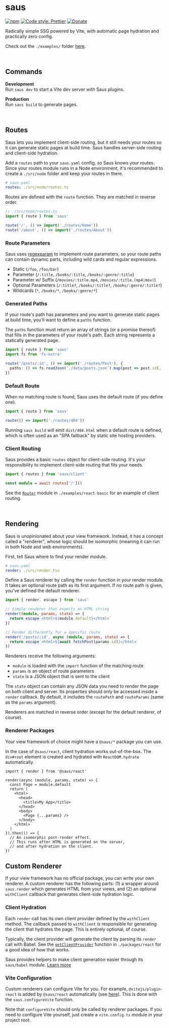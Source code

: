 # saus

[![npm](https://img.shields.io/npm/v/saus.svg)](https://www.npmjs.com/package/saus)
[![Code style: Prettier](https://img.shields.io/badge/code_style-prettier-ff69b4.svg)](https://github.com/prettier/prettier)
[![Donate](https://img.shields.io/badge/Donate-PayPal-green.svg)](https://paypal.me/alecdotbiz)

Radically simple SSG powered by Vite, with automatic page hydration and practically zero config.

Check out the `./examples/` folder [here](https://github.com/alloc/saus/tree/master/examples).

&nbsp;

## Commands

**Development**  
Run `saus dev` to start a Vite dev server with Saus plugins.

**Production**  
Run `saus build` to generate pages.

&nbsp;

## Routes

Saus lets you implement client-side routing, but it still needs your routes so it can generate static pages at build time. Saus handles server-side routing and client-side hydration.

Add a `routes` path to your `saus.yaml` config, so Saus knows your routes. Since your routes module runs in a Node environment, it's recommended to create a `./src/node` folder and keep your routes in there.

```yml
# saus.yaml
routes: ./src/node/routes.ts
```

Routes are defined with the `route` function. They are matched in reverse order.

```ts
// ./src/node/routes.ts
import { route } from 'saus'

route('/', () => import('./routes/Home'))
route('/about', () => import('./routes/About'))
```

### Route Parameters

Saus uses [regexparam](https://github.com/lukeed/regexparam#readme) to implement route parameters, so your route paths can contain dynamic parts, including wild cards and regular expressions.

- Static (`/foo`, `/foo/bar`)
- Parameter (`/:title`, `/books/:title`, `/books/:genre/:title`)
- Parameter w/ Suffix (`/movies/:title.mp4`, `/movies/:title.(mp4|mov)`)
- Optional Parameters (`/:title?`, `/books/:title?`, `/books/:genre/:title?`)
- Wildcards (`*`, `/books/*`, `/books/:genre/*`)

### Generated Paths

If your route's path has parameters and you want to generate static pages at build time, you'll want to define a `paths` function.

The `paths` function must return an array of strings (or a promise thereof) that fills in the parameters of your route's path. Each string represents a statically generated page.

```ts
import { route } from 'saus'
import fs from 'fs-extra'

route('/posts/:id', () => import('./routes/Post'), {
  paths: () => fs.readJson('./data/posts.json').map(post => post.id),
})
```

### Default Route

When no matching route is found, Saus uses the default route (if you define one).

```ts
import { route } from 'saus'

route(() => import('./routes/404'))
```

Running `saus build` will emit `dist/404.html` when a default route is defined, which is often used as an "SPA fallback" by static site hosting providers.

### Client Routing

Saus provides a basic `routes` object for client-side routing. It's your responsibility to implement client-side routing that fits your needs.

```ts
import { routes } from 'saus/client'

const module = await routes['/']()
```

See the [`Router`](https://github.com/alloc/saus/blob/master/examples/react-basic/src/Router.tsx) module in `./examples/react-basic` for an example of client routing.

&nbsp;

## Rendering

Saus is unopinionated about your view framework. Instead, it has a concept called a "renderer", whose logic should be isomorphic (meaning it can run in both Node and web environments).

First, tell Saus where to find your render module.

```yml
# saus.yaml
render: ./src/render.tsx
```

Define a Saus renderer by calling the `render` function in your render module. It takes an optional route path as its first argument. If no route path is given, you've defined the default renderer.

```ts
import { render, escape } from 'saus'

// Simple renderer that expects an HTML string
render((module, params, state) => {
  return escape`<html>${module.default}</html>`
})

// Render differently for a specific route
render('/posts/:id', async (module, params, state) => {
  return escape`<html>${await fetchPost(params.id)}</html>`
})
```

Renderers receive the following arguments:

- `module` is loaded with the `import` function of the matching route
- `params` is an object of route parameters
- `state` is a JSON object that is sent to the client

The `state` object can contain any JSON data you need to render the page on both client and server. Its properties should only be accessed inside a `render` callback. By default, it includes the `routePath` and `routeParams` (same as the `params` argument).

Renderers are matched in reverse order (except for the default renderer, of course).

### Renderer Packages

Your view framework of choice might have a `@saus/*` package you can use.

In the case of `@saus/react`, client hydration works out-of-the-box. The `div#root` element is created and hydrated with `ReactDOM.hydrate` automatically.

```tsx
import { render } from '@saus/react'

render(async (module, params, state) => {
  const Page = module.default
  return (
    <html>
      <head>
        <title>My App</title>
      </head>
      <body>
        <Page {...params} />
      </body>
    </html>
  )
}).then(() => {
  // An isomorphic post-render effect.
  // This runs after HTML is generated on the server,
  // and after hydration on the client.
})
```

## Custom Renderer

If your view framework has no official package, you can write your own renderer. A custom renderer has the following parts: (1) a wrapper around `saus.render` which generates HTML from your views, and (2) an optional `withClient` callback that generates client-side hydration logic.

### Client Hydration

Each `render` call has its own client provider defined by the `withClient` method. The callback passed to `withClient` is responsible for generating the client that hydrates the page. This is entirely optional, of course.

Typically, the client provider will generate the client by parsing its `render` call with Babel. See the [`getClientProvider`](https://github.com/alloc/saus/blob/b75168eafbb2ed618be26dc98b903919de00ece5/packages/react/src/node/client.ts#L18) function in `./packages/react` for a good idea of how that works.

Saus provides helpers to make client generation easier through its `saus/babel` module. [Learn more](https://github.com/alloc/saus/tree/master/babel)

### Vite Configuration

Custom renderers can configure Vite for you. For example, `@vitejs/plugin-react` is added by `@saus/react` automatically (see [here](https://github.com/alloc/saus/blob/b75168eafbb2ed618be26dc98b903919de00ece5/packages/react/src/index.ts#L6)). This is done with the `saus.configureVite` function.

Note that `configureVite` should only be called by renderer packages. If you need to configure Vite yourself, just create a `vite.config.ts` module in your project root.
